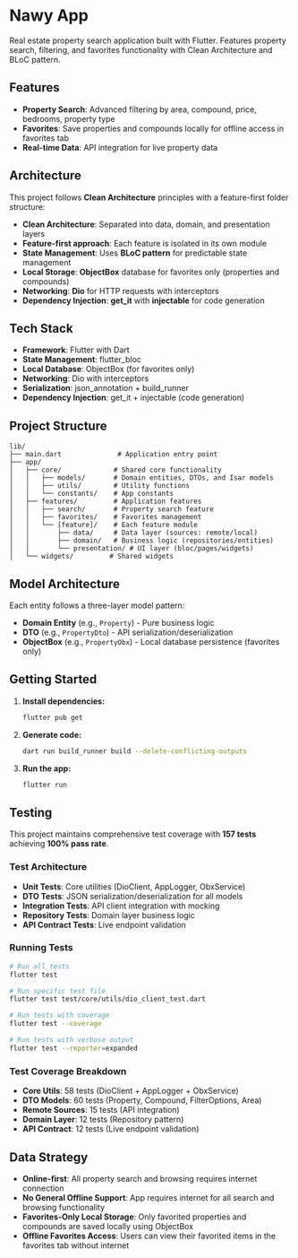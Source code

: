 # Nawy App

Real estate property search application built with Flutter. Features property search, filtering, and favorites functionality with Clean Architecture and BLoC pattern.

## Features

- **Property Search**: Advanced filtering by area, compound, price, bedrooms, property type
- **Favorites**: Save properties and compounds locally for offline access in favorites tab
- **Real-time Data**: API integration for live property data

## Architecture

This project follows **Clean Architecture** principles with a feature-first folder structure:

- **Clean Architecture**: Separated into data, domain, and presentation layers
- **Feature-first approach**: Each feature is isolated in its own module
- **State Management**: Uses **BLoC pattern** for predictable state management
- **Local Storage**: **ObjectBox** database for favorites only (properties and compounds)
- **Networking**: **Dio** for HTTP requests with interceptors
- **Dependency Injection**: **get_it** with **injectable** for code generation

## Tech Stack

- **Framework**: Flutter with Dart
- **State Management**: flutter_bloc
- **Local Database**: ObjectBox (for favorites only)
- **Networking**: Dio with interceptors
- **Serialization**: json_annotation + build_runner
- **Dependency Injection**: get_it + injectable (code generation)

## Project Structure

```
lib/
├── main.dart              # Application entry point
├── app/
│   ├── core/             # Shared core functionality
│   │   ├── models/       # Domain entities, DTOs, and Isar models
│   │   ├── utils/        # Utility functions
│   │   └── constants/    # App constants
│   ├── features/         # Application features
│   │   ├── search/       # Property search feature
│   │   ├── favorites/    # Favorites management
│   │   └── [feature]/    # Each feature module
│   │       ├── data/     # Data layer (sources: remote/local)
│   │       ├── domain/   # Business logic (repositories/entities)
│   │       └── presentation/ # UI layer (bloc/pages/widgets)
│   └── widgets/         # Shared widgets
```

## Model Architecture

Each entity follows a three-layer model pattern:
- **Domain Entity** (e.g., `Property`) - Pure business logic
- **DTO** (e.g., `PropertyDto`) - API serialization/deserialization  
- **ObjectBox** (e.g., `PropertyObx`) - Local database persistence (favorites only)

## Getting Started

1. **Install dependencies:**
   ```bash
   flutter pub get
   ```

2. **Generate code:**
   ```bash
   dart run build_runner build --delete-conflicting-outputs
   ```

3. **Run the app:**
   ```bash
   flutter run
   ```

## Testing

This project maintains comprehensive test coverage with **157 tests** achieving **100% pass rate**.

### Test Architecture
- **Unit Tests**: Core utilities (DioClient, AppLogger, ObxService)
- **DTO Tests**: JSON serialization/deserialization for all models
- **Integration Tests**: API client integration with mocking
- **Repository Tests**: Domain layer business logic
- **API Contract Tests**: Live endpoint validation

### Running Tests
```bash
# Run all tests
flutter test

# Run specific test file
flutter test test/core/utils/dio_client_test.dart

# Run tests with coverage
flutter test --coverage

# Run tests with verbose output
flutter test --reporter=expanded
```

### Test Coverage Breakdown
- **Core Utils**: 58 tests (DioClient + AppLogger + ObxService)
- **DTO Models**: 60 tests (Property, Compound, FilterOptions, Area)
- **Remote Sources**: 15 tests (API integration)
- **Domain Layer**: 12 tests (Repository pattern)
- **API Contract**: 12 tests (Live endpoint validation)

## Data Strategy

- **Online-first**: All property search and browsing requires internet connection
- **No General Offline Support**: App requires internet for all search and browsing functionality
- **Favorites-Only Local Storage**: Only favorited properties and compounds are saved locally using ObjectBox
- **Offline Favorites Access**: Users can view their favorited items in the favorites tab without internet
